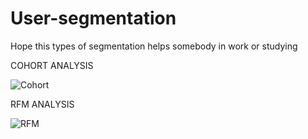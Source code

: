 # User-segmentation

Hope this types of segmentation helps somebody in work or studying


COHORT ANALYSIS

![Cohort](https://user-images.githubusercontent.com/123241592/222410598-2cbca7c0-60ea-4f9a-a897-810a7e33e90f.png)

RFM ANALYSIS

![RFM](https://user-images.githubusercontent.com/123241592/222415932-c79ef568-f7bf-445a-96f4-51ec31daf876.png)
